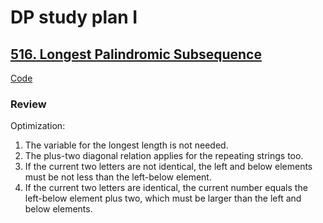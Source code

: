 # DP study plan I

## [516. Longest Palindromic Subsequence](https://leetcode.com/problems/longest-palindromic-subsequence)

[Code](../src/516.longest-palindromic-subsequence.cpp)

### Review

Optimization:

1. The variable for the longest length is not needed.
2. The plus-two diagonal relation applies for the repeating strings too.
3. If the current two letters are not identical, the left and below elements must be not less than the left-below element.
4. If the current two letters are identical, the current number equals the left-below element plus two, which must be larger than the left and below elements.
  